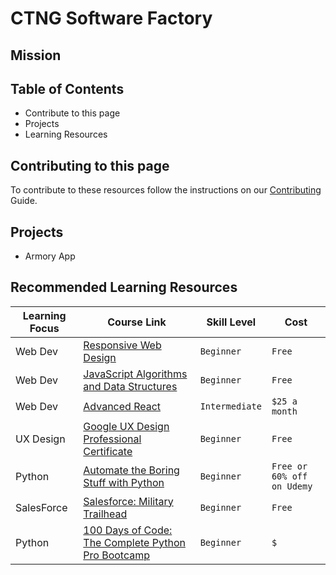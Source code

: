 # CTNG Software Factory

## Mission 

## Table of Contents

- Contribute to this page
- Projects
- Learning Resources

## Contributing to this page

To contribute to these resources follow the instructions on our [Contributing](https://github.com/gamma-gun/ctng_swf/blob/main/CONTRIBUTING.md#book-code-of-conduct) Guide.

## Projects

- Armory App

## Recommended Learning Resources  

Learning Focus | Course Link | Skill Level | Cost 
--- | --- | --- | ---
Web Dev |[Responsive Web Design](https://www.freecodecamp.org/learn/2022/responsive-web-design/) | `Beginner` | `Free`
Web Dev |[JavaScript Algorithms and Data Structures](https://www.freecodecamp.org/learn/javascript-algorithms-and-data-structures-v8/) | `Beginner` | `Free`
Web Dev | [Advanced React](https://scrimba.com/learn/react) | `Intermediate` | `$25 a month`
UX Design | [Google UX Design Professional Certificate](https://www.coursera.org/professional-certificates/google-ux-design?) | `Beginner` | `Free`
Python | [Automate the Boring Stuff with Python](https://automatetheboringstuff.com/) | `Beginner` | `Free or 60% off on Udemy`
SalesForce | [Salesforce: Military Trailhead ](https://veterans.my.site.com/s/) | `Beginner` | `Free`
Python | [100 Days of Code: The Complete Python Pro Bootcamp](https://www.udemy.com/course/100-days-of-code/?couponCode=ST15MT31224) | `Beginner` | `$`




